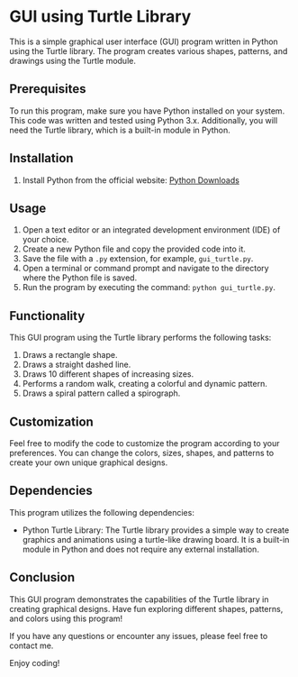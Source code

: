 # GUI using Turtle Library

This is a simple graphical user interface (GUI) program written in Python using the Turtle library. The program creates various shapes, patterns, and drawings using the Turtle module.

## Prerequisites

To run this program, make sure you have Python installed on your system. This code was written and tested using Python 3.x. Additionally, you will need the Turtle library, which is a built-in module in Python.

## Installation

1. Install Python from the official website: [Python Downloads](https://www.python.org/downloads/)

## Usage

1. Open a text editor or an integrated development environment (IDE) of your choice.
2. Create a new Python file and copy the provided code into it.
3. Save the file with a `.py` extension, for example, `gui_turtle.py`.
4. Open a terminal or command prompt and navigate to the directory where the Python file is saved.
5. Run the program by executing the command: `python gui_turtle.py`.

## Functionality

This GUI program using the Turtle library performs the following tasks:

1. Draws a rectangle shape.
2. Draws a straight dashed line.
3. Draws 10 different shapes of increasing sizes.
4. Performs a random walk, creating a colorful and dynamic pattern.
5. Draws a spiral pattern called a spirograph.

## Customization

Feel free to modify the code to customize the program according to your preferences. You can change the colors, sizes, shapes, and patterns to create your own unique graphical designs.

## Dependencies

This program utilizes the following dependencies:

- Python Turtle Library: The Turtle library provides a simple way to create graphics and animations using a turtle-like drawing board. It is a built-in module in Python and does not require any external installation.

## Conclusion

This GUI program demonstrates the capabilities of the Turtle library in creating graphical designs. Have fun exploring different shapes, patterns, and colors using this program!

If you have any questions or encounter any issues, please feel free to contact me.

Enjoy coding!
